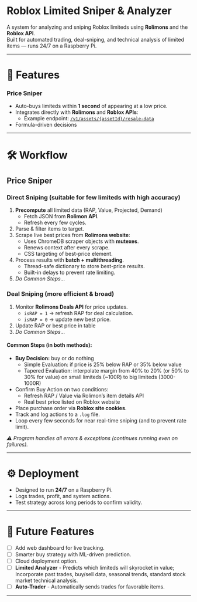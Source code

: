 # Roblox Limited Sniper & Analyzer

A system for analyzing and sniping Roblox limiteds using **Rolimons** and the **Roblox API**.  
Built for automated trading, deal-sniping, and technical analysis of limited items — runs 24/7 on a Raspberry Pi.  

---

# 📌 Features

### Price Sniper
- Auto-buys limiteds within **1 second** of appearing at a low price.  
- Integrates directly with **Rolimons** and **Roblox APIs**:  
  - Example endpoint: [`/v1/assets/{assetId}/resale-data`](https://economy.roblox.com/v1/assets/16652251/resale-data)
- Formula-driven decisions

---

# 🛠 Workflow


## Price Sniper

### Direct Sniping (suitable for few limiteds with high accuracy)
1. **Precompute** all limited data (RAP, Value, Projected, Demand)   
   - Fetch JSON from **Rolimon API**.
   - Refresh every few cycles.
3. Parse & filter items to target.  
5. Scrape live best prices from **Rolimons website**:  
   - Uses ChromeDB scraper objects with **mutexes**.  
   - Renews context after every scrape.  
   - CSS targeting of best-price element.  
6. Process results with **batch + multithreading**.  
   - Thread-safe dictionary to store best-price results.  
   - Built-in delays to prevent rate limiting.
7. *Do Common Steps...*  

### Deal Sniping (more efficient & broad)
1. Monitor **Rolimons Deals API** for price updates.  
   - `isRAP = 1` → refresh RAP for deal calculation.  
   - `isRAP = 0` → update new best price.  
2. Update RAP or best price in table
3. *Do Common Steps...*

#### Common Steps (in both methods):
 +  **Buy Decision:** buy or do nothing
    - Simple Evaluation: if price is 25% below RAP or 35% below value
    - Tapered Evaluation: interpolate margin from 40% to 20% (or 50% to 30% for value) on small limiteds (~100R) to big limiteds (3000-1000R)
 +  Confirm Buy Action on two conditions:
    - Refresh RAP / Value via Rolimon’s item details API
    - Real best price listed on Roblox website
 +  Place purchase order via **Roblox site cookies**.
 +  Track and log actions to a `.log` file.
 +  Loop every few seconds for near real-time sniping (and to prevent rate limit).

*⚠️ Program handles all errors & exceptions (continues running even on failures).*

---

# ⚙️ Deployment

- Designed to run **24/7** on a Raspberry Pi.  
- Logs trades, profit, and system actions.
- Test strategy across long periods to confirm validity.  

---

# 🚧 Future Features
- [ ] Add web dashboard for live tracking.  
- [ ] Smarter buy strategy with ML-driven prediction.  
- [ ] Cloud deployment option.
- [ ] **Limited Analyzer** - Predicts which limiteds will skyrocket in value; Incorporate past trades, buy/sell data, seasonal trends, standard stock market technical analysis.
- [ ] **Auto-Trader** - Automatically sends trades for favorable items.

---

#
